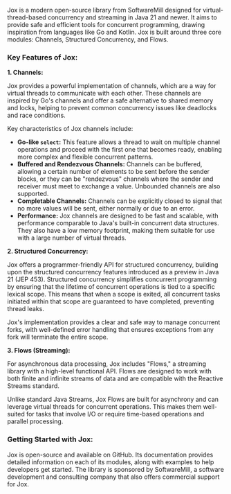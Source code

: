 Jox is a modern open-source library from SoftwareMill designed for virtual-thread-based concurrency and streaming in Java 21 and newer. It aims to provide safe and efficient tools for concurrent programming, drawing inspiration from languages like Go and Kotlin. Jox is built around three core modules: Channels, Structured Concurrency, and Flows.

### Key Features of Jox:

**1. Channels:**

Jox provides a powerful implementation of channels, which are a way for virtual threads to communicate with each other. These channels are inspired by Go's channels and offer a safe alternative to shared memory and locks, helping to prevent common concurrency issues like deadlocks and race conditions.

Key characteristics of Jox channels include:
*   **Go-like `select`:** This feature allows a thread to wait on multiple channel operations and proceed with the first one that becomes ready, enabling more complex and flexible concurrent patterns.
*   **Buffered and Rendezvous Channels:** Channels can be buffered, allowing a certain number of elements to be sent before the sender blocks, or they can be "rendezvous" channels where the sender and receiver must meet to exchange a value. Unbounded channels are also supported.
*   **Completable Channels:** Channels can be explicitly closed to signal that no more values will be sent, either normally or due to an error.
*   **Performance:** Jox channels are designed to be fast and scalable, with performance comparable to Java's built-in concurrent data structures. They also have a low memory footprint, making them suitable for use with a large number of virtual threads.

**2. Structured Concurrency:**

Jox offers a programmer-friendly API for structured concurrency, building upon the structured concurrency features introduced as a preview in Java 21 (JEP 453). Structured concurrency simplifies concurrent programming by ensuring that the lifetime of concurrent operations is tied to a specific lexical scope. This means that when a scope is exited, all concurrent tasks initiated within that scope are guaranteed to have completed, preventing thread leaks.

Jox's implementation provides a clear and safe way to manage concurrent forks, with well-defined error handling that ensures exceptions from any fork will terminate the entire scope.

**3. Flows (Streaming):**

For asynchronous data processing, Jox includes "Flows," a streaming library with a high-level functional API. Flows are designed to work with both finite and infinite streams of data and are compatible with the Reactive Streams standard.

Unlike standard Java Streams, Jox Flows are built for asynchrony and can leverage virtual threads for concurrent operations. This makes them well-suited for tasks that involve I/O or require time-based operations and parallel processing.

### Getting Started with Jox:

Jox is open-source and available on GitHub. Its documentation provides detailed information on each of its modules, along with examples to help developers get started. The library is sponsored by SoftwareMill, a software development and consulting company that also offers commercial support for Jox.
